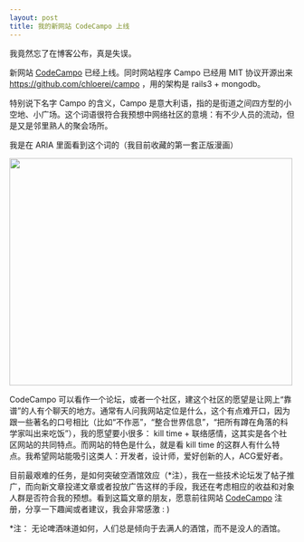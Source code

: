 ```yaml
---
layout: post
title: 我的新网站 CodeCampo 上线
---
```


我竟然忘了在博客公布，真是失误。

新网站 <a href="http://codecampo.com/">CodeCampo</a> 已经上线。同时网站程序 Campo 已经用 MIT 协议开源出来 <a href="https://github.com/chloerei/campo">https://github.com/chloerei/campo</a> ，用的架构是 rails3 + mongodb。

特别说下名字 Campo 的含义，Campo 是意大利语，指的是街道之间四方型的小空地、小广场。这个词语很符合我预想中网络社区的意境：有不少人员的流动，但是又是邻里熟人的聚会场所。

我是在 ARIA 里面看到这个词的（我目前收藏的第一套正版漫画）

<a rel="attachment wp-att-829" href="http://chloerei.com/wp-content/uploads/2011/03/aria03043.jpg"><img class="aligncenter size-large wp-image-829" title="aria03043" src="http://chloerei.com/wp-content/uploads/2011/03/aria03043-500x402.jpg" alt="" width="500" height="402" /></a>

CodeCampo 可以看作一个论坛，或者一个社区，建这个社区的愿望是让网上“靠谱”的人有个聊天的地方。通常有人问我网站定位是什么，这个有点难开口，因为跟一些著名的口号相比（比如“不作恶”，“整合世界信息”，“把所有蹲在角落的科学家叫出来吃饭”），我的愿望要小很多： kill time + 联络感情，这其实是各个社区网站的共同特点。而网站的特色是什么，就是看 kill time 的这群人有什么特点。我希望网站能吸引这类人：开发者，设计师，爱好创新的人，ACG爱好者。

目前最艰难的任务，是如何突破空酒馆效应（*注），我在一些技术论坛发了帖子推广，而向新文章投递文章或者投放广告这样的手段，我还在考虑相应的收益和对象人群是否符合我的预想。看到这篇文章的朋友，愿意前往网站 <a href="http://codecampo.com/">CodeCampo</a> 注册，分享一下趣闻或者建议，我会非常感激 : )

*注： 无论啤酒味道如何，人们总是倾向于去满人的酒馆，而不是没人的酒馆。
